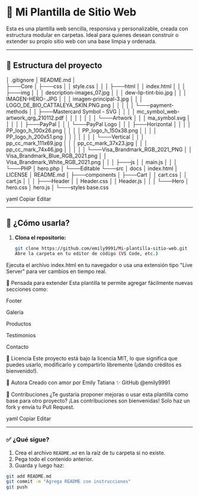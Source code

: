 # 🌸 Mi Plantilla de Sitio Web

Esta es una plantilla web sencilla, responsiva y personalizable, creada con estructura modular en carpetas. Ideal para quienes desean construir o extender su propio sitio web con una base limpia y ordenada.

---

## 📁 Estructura del proyecto

│   .gitignore
│   README.md
│   
├───Core
│   ├───css
│   │       style.css
│   │
│   ├───html
│   │       index.html
│   │
│   ├───img
│   │   │   description-images_07.jpg
│   │   │   dew-lip-tint-bio.jpg
│   │   │   IMAGEN-HERO-.JPG
│   │   │   imagen-principal-3.jpg
│   │   │   LOGO_DE_BIO_CATTALEYA_SKIN.PNG.png
│   │   │
│   │   └───payment-methods
│   │       ├───Mastercard Symbol - SVG
│   │       │   │   mc_symbol_web-artwork_qrg_210112.pdf
│   │       │   │
│   │       │   └───Artwork
│   │       │           ma_symbol.svg
│   │       │
│   │       ├───PayPal
│   │       │   └───PayPal Logo
│   │       │       ├───Horizontal
│   │       │       │       PP_logo_h_100x26.png
│   │       │       │       PP_logo_h_150x38.png
│   │       │       │       PP_logo_h_200x51.png
│   │       │       │
│   │       │       └───Vertical
│   │       │               pp_cc_mark_111x69.jpg
│   │       │               pp_cc_mark_37x23.jpg
│   │       │               pp_cc_mark_74x46.jpg
│   │       │
│   │       └───Visa_Brandmark_RGB_2021_PNG
│   │               Visa_Brandmark_Blue_RGB_2021.png
│   │               Visa_Brandmark_White_RGB_2021.png
│   │
│   ├───js
│   │       main.js
│   │
│   └───PHP
│           hero.php
│
└───Editable
    └───src
        │   docs
        │   index.html
        │   LICENSE
        │   README.md
        │
        ├───components
        │   ├───Cart
        │   │       cart.css
        │   │       cart.js
        │   │
        │   ├───Header
        │   │       Header.css
        │   │       Header.js
        │   │
        │   └───Hero
        │           hero.css
        │           hero.js
        │
        └───styles
                base.css

yaml
Copiar
Editar

---

## 🚀 ¿Cómo usarla?

1. **Clona el repositorio:**

   ```bash
   git clone https://github.com/emily9991/Mi-plantilla-sitio-web.git
   Abre la carpeta en tu editor de código (VS Code, etc.)

Ejecuta el archivo index.html en tu navegador o usa una extensión tipo "Live Server" para ver cambios en tiempo real.

🧩 Pensada para extender
Esta plantilla te permite agregar fácilmente nuevas secciones como:

Footer

Galería

Productos

Testimonios

Contacto

📜 Licencia
Este proyecto está bajo la licencia MIT, lo que significa que puedes usarlo, modificarlo y compartirlo libremente (¡dando créditos es bienvenido!).

🦋 Autora
Creado con amor por Emily Tatiana
✨ GitHub @emily9991

💌 Contribuciones
¿Te gustaría proponer mejoras o usar esta plantilla como base para otro proyecto? ¡Las contribuciones son bienvenidas! Solo haz un fork y envía tu Pull Request.

yaml
Copiar
Editar

---

### ✅ ¿Qué sigue?

1. Crea el archivo `README.md` en la raíz de tu carpeta si no existe.
2. Pega todo el contenido anterior.
3. Guarda y luego haz:

```bash
git add README.md
git commit -m "Agrega README con instrucciones"
git push
